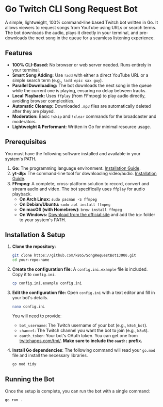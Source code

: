 # Go Twitch CLI Song Request Bot

A simple, lightweight, 100% command-line based Twitch bot written in Go. It allows viewers to request songs from YouTube using URLs or search terms. The bot downloads the audio, plays it directly in your terminal, and pre-downloads the next song in the queue for a seamless listening experience.



## Features

- **100% CLI-Based:** No browser or web server needed. Runs entirely in your terminal.
- **Smart Song Adding:** Use `!add` with either a direct YouTube URL or a simple search term (e.g., `!add epic sax guy`).
- **Parallel Downloading:** The bot downloads the next song in the queue while the current one is playing, ensuring no delay between tracks.
- **Local Playback:** Uses `ffplay` (from FFmpeg) to play audio directly, avoiding browser complexities.
- **Automatic Cleanup:** Downloaded `.mp3` files are automatically deleted after they are played.
- **Moderation:** Basic `!skip` and `!clear` commands for the broadcaster and moderators.
- **Lightweight & Performant:** Written in Go for minimal resource usage.

## Prerequisites

You must have the following software installed and available in your system's PATH.

1.  **Go:** The programming language environment. [Installation Guide](https://go.dev/doc/install).
2.  **yt-dlp:** The command-line tool for downloading video/audio. [Installation Guide](https://github.com/yt-dlp/yt-dlp#installation).
3.  **FFmpeg:** A complete, cross-platform solution to record, convert and stream audio and video. The bot specifically uses `ffplay` for audio playback.
    -   **On Arch Linux:** `sudo pacman -S ffmpeg`
    -   **On Debian/Ubuntu:** `sudo apt install ffmpeg`
    -   **On macOS (with Homebrew):** `brew install ffmpeg`
    -   **On Windows:** [Download from the official site](https://ffmpeg.org/download.html) and add the `bin` folder to your system's PATH.

## Installation & Setup

1.  **Clone the repository:**
    ```bash
    git clone https://github.com/k8o5/SongRequestBot13000.git
    cd your-repo-name
    ```

2.  **Create the configuration file:**
    A `config.ini.example` file is included. Copy it to `config.ini`.
    ```bash
    cp config.ini.example config.ini
    ```

3.  **Edit the configuration file:**
    Open `config.ini` with a text editor and fill in your bot's details.
    ```bash
    nano config.ini
    ```
    You will need to provide:
    - `bot_username`: The Twitch username of your bot (e.g., `k8o5_bot`).
    - `channel`: The Twitch channel you want the bot to join (e.g., `k8o5`).
    - `oauth_token`: Your bot's OAuth token. You can get one from [twitchapps.com/tmi/](https://twitchapps.com/tmi/). **Make sure to include the `oauth:` prefix.**

4.  **Install Go dependencies:**
    The following command will read your `go.mod` file and install the necessary libraries.
    ```bash
    go mod tidy
    ```

## Running the Bot

Once the setup is complete, you can run the bot with a single command:

```bash
go run .
```
